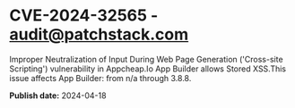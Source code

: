 # CVE-2024-32565 - audit@patchstack.com

Improper Neutralization of Input During Web Page Generation ('Cross-site Scripting') vulnerability in Appcheap.Io App Builder allows Stored XSS.This issue affects App Builder: from n/a through 3.8.8.



**Publish date:** 2024-04-18
